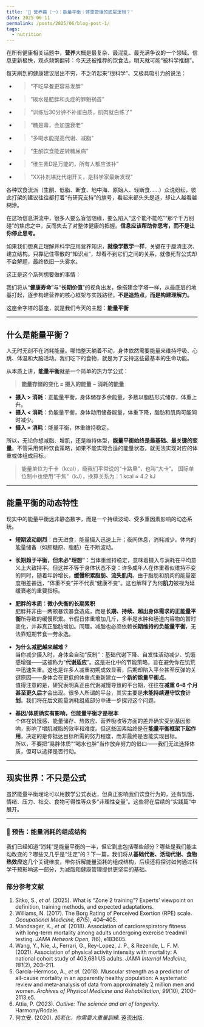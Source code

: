 ```yaml
---
title: '🥗 营养篇（一）：能量平衡｜体重管理的底层逻辑？'
date: 2025-06-11
permalink: /posts/2025/06/blog-post-1/
tags:
  - nutrition
---
```


在所有健康相关话题中，**营养**大概是最复杂、最混乱、最充满争议的一个领域。信息更新极快，观点频繁翻转：今天还被推荐的饮食法，明天就可能“被科学推翻”。

每天刷到的健康建议层出不穷，不乏听起来“很科学”、又极具吸引力的说法：

- > “不吃早餐更容易发胖”
- > “碳水是肥胖和炎症的罪魁祸首”
- > “训练后30分钟不补蛋白质，肌肉就白练了”
- > “糖是毒，会加速衰老”
- > “多喝水能提高代谢、减脂”
- > “生酮饮食能逆转糖尿病”
- > “维生素D是万能的，所有人都应该补”
- > “XX补剂堪比代谢开关，是科学家最新发现”

各种饮食流派（生酮、低脂、断食、地中海、原始人、轻断食……）众说纷纭，彼此打架的建议往往都打着“有研究支持”的旗号，看起来都头头是道，却让人越看越糊涂。

在这场信息洪流中，很多人要么盲信随缘，要么陷入“这个能不能吃”“那个千万别碰”的焦虑之中，反而失去了对整体健康的把握。**信息应该帮助你思考，而不是让你停止思考。**

如果我们想真正理解并科学应用营养知识，**就像学数学一样**，关键在于厘清主次、建立结构。只靠记住零散的“知识点”，却看不到它们之间的关系，就像死背公式却不会解题，最终依旧一头雾水。

这正是这个系列想要做的事情：

我们将从“**健康寿命**”与“**长期价值**”的视角出发，像搭建金字塔一样，从最底层的地基打起，逐步构建营养的核心框架与实践路径。**不是追热点，而是构建理解力。**

这座金字塔的基座，就是我们今天的主题：**能量平衡**

---

## 什么是能量平衡？

人无时无刻不在消耗能量。哪怕整天躺着不动，身体依然需要能量来维持呼吸、心跳、体温和大脑活动。我们吃下的食物，就是为了支持这些最基本的生命功能。

从本质上讲，**能量平衡**就是一个简单的热力学公式：

> **能量存储的变化 = 摄入的能量 − 消耗的能量**

- **摄入 > 消耗**：正能量平衡，身体储存多余能量，多数以脂肪形式储存，体重上升。
- **摄入 < 消耗**：负能量平衡，身体动用储备能量，体重下降，脂肪和肌肉可能同时减少。
- **摄入 = 消耗**：能量平衡，体重维持稳定。

所以，无论你想减脂、增肌，还是维持体型，**能量平衡始终是最基础、最关键的变量**。不管采用何种饮食策略，如果不能实现合适的能量状态，就无法实现对应的体重或体组成目标。

> 能量单位为千卡（kcal），级我们平常说的“卡路里”，也叫“大卡”。 国际单位制中也使用“千焦”（kJ），换算关系为：1 kcal ≈ 4.2 kJ

---

## 能量平衡的动态特性

现实中的能量平衡远非静态数字，而是一个持续波动、受多重因素影响的动态系统。

- **短期波动剧烈**：白天进食，能量摄入迅速上升；夜间休息，消耗减少。体内的能量储备（如肝糖原、脂肪）在不断波动。

- **长期趋于平衡，但未必“理想”**：当体重维持稳定，意味着摄入与消耗在平均意义上大致持平。但这并不等于身体状态不变：许多成年人在体重看似维持不变的同时，随着年龄增长，**缓慢积累脂肪、流失肌肉**。由于脂肪和肌肉的能量密度相差甚远，“体重不变”并不代表“健康不变”。这也解释了为何**肌力**被视为延缓衰老的重要指标。

- **肥胖的本质：微小失衡的长期累积**  
肥胖并非由一两顿暴饮暴食造成，而是**长期、持续、超出身体需求的正能量平衡**所导致的缓慢积累。节假日体重增加几斤，多半是水肿和肠道内容物的暂时变化，并非真正脂肪增加。同理，减脂也必须依赖**长期维持的负能量平衡**，无法靠短期节食一劳永逸。

- **为什么减肥越来越难？**  
当你减少摄入时，身体会自动“反制”：基础代谢下降、自发性活动减少、饥饿感增强——这被称为“**代谢适应**”。这是进化中的节能策略，旨在避免你在饥荒中迅速失重。这也是许多人减重初期成效显著，后期却陷入平台甚至反弹的关键原因——身体会在更低的体重点重新建立一个**新的能量平衡点**。  
值得注意的是，研究表明真正由代谢减慢导致的平台期，往往在**减重 6–8 个月甚至更久后**才会出现。很多人所谓的平台，其实主要是**未能持续遵守饮食计划**。我们将在后文能量消耗组成部分中进一步探讨这个问题。

- **基因/体质确实有影响，但能量平衡才是根本**  
个体在饥饿感、能量储存、热效应、营养吸收等方面的差异确实受到基因影响，影响了增肌减脂的效率和难度。但这些因素始终是在**能量平衡框架下起作用**，决定的是你抵达目标所需的努力程度，而非最终是否能实现目标。  
所以，不要把“易胖体质”“喝水也胖”当作放弃努力的借口——我们无法选择体质，但可以选择是否行动。

---

## 现实世界：不只是公式

虽然能量平衡理论可以用数学公式表达，但真正影响我们饮食行为的，还有饥饿、情绪、压力、社交、食物可得性等众多“非理性变量”。这些将在后续的“实践篇”中展开。

---

### 🧭 预告：能量消耗的组成结构

我们已经知道“消耗”是能量平衡的一半，但它到底包括哪些部分？哪些是我们能主动改变的？哪些又几乎是“注定”的？下一篇，我们将从**基础代谢、活动代谢、食物热效应**这几个关键维度，带你拆解能量消耗的组成结构，后续还将探讨如何通过科学干预影响这一部分，为减脂和健康管理提供更坚实的基础。



### 部分参考文献

1. Sitko, S., *et al.* (2025). What is “Zone 2 training”? Experts’ viewpoint on definition, training methods, and expected adaptations.
2. Williams, N. (2017). The Borg Rating of Perceived Exertion (RPE) scale. *Occupational Medicine, 67*(5), 404–405.
3. Mandsager, K., *et al.* (2018). Association of cardiorespiratory fitness with long-term mortality among adults undergoing exercise treadmill testing. *JAMA Network Open, 1*(6), e183605.
4. Wang, Y., Nie, J., Ferrari, G., Rey-Lopez, J. P., & Rezende, L. F. M. (2021). Association of physical activity intensity with mortality: A national cohort study of 403,681 US adults. *JAMA Internal Medicine, 181*(2), 203–211.
5. García-Hermoso, A., *et al.* (2018). Muscular strength as a predictor of all-cause mortality in an apparently healthy population: A systematic review and meta-analysis of data from approximately 2 million men and women. *Archives of Physical Medicine and Rehabilitation, 99*(10), 2100–2113.e5.
6. Attia, P. (2023). *Outlive: The science and art of longevity*. Harmony/Rodale.
7. 何立安. (2020). *抗老化，你需要大重量訓練*. 遠流出版.